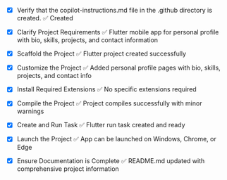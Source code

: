 <!-- Use this file to provide workspace-specific custom instructions to Copilot. For more details, visit https://code.visualstudio.com/docs/copilot/copilot-customization#_use-a-githubcopilotinstructionsmd-file -->
- [x] Verify that the copilot-instructions.md file in the .github directory is created. ✅ Created

- [x] Clarify Project Requirements ✅ Flutter mobile app for personal profile with bio, skills, projects, and contact information

- [x] Scaffold the Project ✅ Flutter project created successfully

- [x] Customize the Project ✅ Added personal profile pages with bio, skills, projects, and contact info

- [x] Install Required Extensions ✅ No specific extensions required

- [x] Compile the Project ✅ Project compiles successfully with minor warnings

- [x] Create and Run Task ✅ Flutter run task created and ready

- [x] Launch the Project ✅ App can be launched on Windows, Chrome, or Edge

- [x] Ensure Documentation is Complete ✅ README.md updated with comprehensive project information
